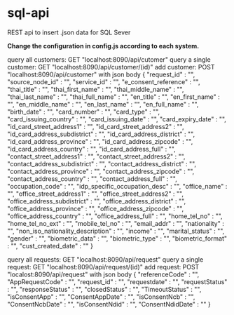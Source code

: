 # sql-api
REST api to insert .json data for SQL Sever

**Change the configuration in config.js according to each system.**

query all customers: GET "localhost:8090/api/cutomer"
query a single customer: GET "localhost:8090/api/customer/(id)"
add customer: POST "localhost:8090/api/customer" with json body
{
    "request_id" : "",
    "source_node_id" : "",
    "service_id" : "",
    "e_consent_reference" : "",
    "thai_title" : "",
    "thai_first_name" : "",
    "thai_middle_name" : "",
    "thai_last_name" : "",
    "thai_full_name" : "",
    "en_title" : "",
    "en_first_name" : "",
    "en_middle_name" : "",
    "en_last_name" : "",
    "en_full_name" : "",
    "birth_date" : "",
    "card_number" : "",
    "card_type" : "",
    "card_issuing_country" : "",
    "card_issuing_date" : "",
    "card_expiry_date" : "",
    "id_card_street_address1" : "",
    "id_card_street_address2" : "",
    "id_card_address_subdistrict" : "",
    "id_card_address_district" : "",
    "id_card_address_province" : "",
    "id_card_address_zipcode" : "",
    "id_card_address_country" : "",
    "id_card_address_full" : "",
    "contact_street_address1" : "",
    "contact_street_address2" : "",
    "contact_address_subdistrict" : "",
    "contact_address_district" : "",
    "contact_address_province" : "",
    "contact_address_zipcode" : "",
    "contact_address_country" : "",
    "contact_address_full" : "",
    "occupation_code" : "",
    "idp_specific_occupation_desc" : "",
    "office_name" : "",
    "office_street_address1" : "",
    "office_street_address2" : "",
    "office_address_subdistrict" : "",
    "office_address_district" : "",
    "office_address_province" : "",
    "office_address_zipcode" : "",
    "office_address_country" : "",
    "office_address_full" : "",
    "home_tel_no" : "",
    "home_tel_no_ext" : "",
    "mobile_tel_no" : "",
    "email_addr" : "",
    "nationality" : "",
    "non_iso_nationality_description" : "",
    "income" : "",
    "marital_status" : "",
    "gender" : "",
    "biometric_data" : "",
    "biometric_type" : "",
    "biometric_format" : "",
    "cust_created_date" : ""
}

query all requests: GET "localhost:8090/api/request"
query a single request: GET "localhost:8090/api/request/(id)"
add request: POST "localost:8090/api/request" with json body
{
    "referenceCode" : "",
    "AppRequestCode" : "",
    "request_id" : "",
    "requestdate" : "",
    "requestStatus" : "",
    "responseStatus" : "",
    "closedStatus" : "",
    "TimeoutStatus" : "",
    "isConsentApp" : "",
    "ConsentAppDate" : "",
    "isConsentNcb" : "",
    "ConsentNcbDate" : "",
    "isConsentNdid" : "",
    "ConsentNdidDate" : ""
}
